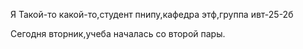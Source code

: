 Я Такой-то какой-то,студент пнипу,кафедра этф,группа ивт-25-2б

Сегодня вторник,учеба началась со второй пары.
